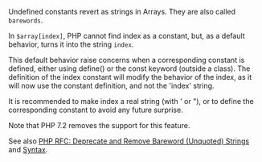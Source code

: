Undefined constants revert as strings in Arrays. They are also called ``barewords``.

In ``$array[index]``, PHP cannot find index as a constant, but, as a default behavior, turns it into the string ``index``. 

This default behavior raise concerns when a corresponding constant is defined, either using define() or the const keyword (outside a class). The definition of the index constant will modify the behavior of the index, as it will now use the constant definition, and not the 'index' string. 

<?php

// assign 1 to the element index in $array
// index will fallback to string
$array[index] = 1; 
//PHP Notice:  Use of undefined constant index - assumed 'index'

echo $array[index];      // display 1 and the above error
echo "$array[index]";    // display 1
echo "$array['index']";  // Syntax error


define('index', 2);
 
 // now 1 to the element 2 in $array
 $array[index] = 1;

?>

It is recommended to make index a real string (with ' or "), or to define the corresponding constant to avoid any future surprise.

Note that PHP 7.2 removes the support for this feature.

See also [PHP RFC: Deprecate and Remove Bareword (Unquoted) Strings](https://wiki.php.net/rfc/deprecate-bareword-strings) and 
         [Syntax](http://php.net/manual/en/language.constants.syntax.php).

